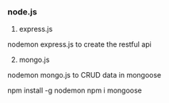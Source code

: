 ### node.js

1. express.js

nodemon express.js to create the restful api

2. mongo.js

nodemon mongo.js to CRUD data in mongoose

npm install -g nodemon
npm i mongoose
